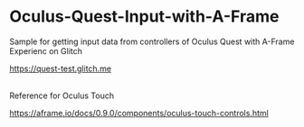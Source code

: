 # Oculus-Quest-Input-with-A-Frame
Sample for getting input data from controllers of Oculus Quest with A-Frame
Experienc on Glitch

https://quest-test.glitch.me

<br>
Reference for Oculus Touch

https://aframe.io/docs/0.9.0/components/oculus-touch-controls.html
